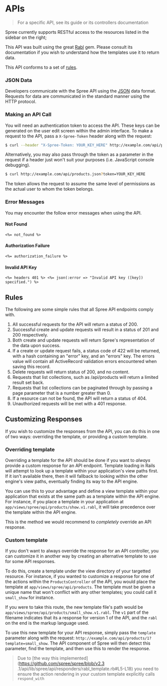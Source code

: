 # APIs

> For a specific API, see its guide or its controllers documentation

Spree currently supports RESTful access to the resources listed in the sidebar
on the right;

This API was built using the great [Rabl](https://github.com/nesquena/rabl) gem.
Please consult its documentation if you wish to understand how the templates use
it to return data.

This API conforms to a set of [rules](#rules).

### JSON Data
Developers communicate with the Spree API using the [JSON](http://www.json.org) data format. 
 Requests for data are communicated in the standard manner using the HTTP protocol.

### Making an API Call
You will need an authentication token to access the API. These keys can be generated on the user 
edit screen within the admin interface. To make a request to the API, pass a `X-Spree-Token` 
 header along with the request:
```bash
$ curl --header "X-Spree-Token: YOUR_KEY_HERE" http://example.com/api/products.json
```
Alternatively, you may also pass through the token as a parameter in the request if a header just
won't suit your purposes (i.e. JavaScript console debugging).
```bash
$ curl http://example.com/api/products.json?token=YOUR_KEY_HERE
```
The token allows the request to assume the same level of permissions as the actual user to whom the
token belongs.

### Error Messages
You may encounter the follow error messages when using the API.

#### Not Found
`<%= not_found %>`

#### Authorization Failure
`<%= authorization_failure %>`

#### Invalid API Key
`<%= headers 401 %>
<%= json(:error => "Invalid API key ([key]) specified.") %>`

## Rules
The following are some simple rules that all Spree API endpoints comply with.

1. All successful requests for the API will return a status of 200.
2. Successful create and update requests will result in a status of 201 and 200 respectively.
3. Both create and update requests will return Spree\'s representation of the data upon success.
4. If a create or update request fails, a status code of 422 will be returned, with a hash
containing an \"error\" key, and an \"errors\" key. The errors value will contain all ActiveRecord
validation errors encountered when saving this record.
5. Delete requests will return status of 200, and no content.
6. Requests that list collections, such as /api/products will return a limited result set back.
7. Requests that list collections can be paginated through by passing a page parameter that is a
number greater than 0.
8. If a resource can not be found, the API will return a status of 404.
9. Unauthorized requests will be met with a 401 response.

## Customizing Responses
If you wish to customize the responses from the API, you can do this in one of
two ways: overriding the template, or providing a custom template.

### Overriding template
Overriding a template for the API should be done if you want to *always* provide a custom response
for an API endpoint. Template loading in Rails will attempt to look up a template within your
application's view paths first. If it isn't available there, then it will fallback to looking within
the other engine's view paths, eventually finding its way to the API engine.

You can use this to your advantage and define a view template within your
application that exists at the same path as a template within the API engine.
For instance, if you place a template in your application at
`app/views/spree/api/products/show.v1.rabl`, it will take precedence over the
template within the API engine.

This is the method we would recommend to *completely* override an API response.

### Custom template
If you don't want to always override the response for an API controller, you can
customize it in another way by creating an alternative template to use for some
API responses.

To do this, create a template under the view directory of your targetted resource. For instance, if
you wanted to customize a response for one of the actions within the `ProductsController` of the
API, you would place the template at `app/views/spree/api/products`. The template must be given a
unique name that won't conflict with any other templates; you could call it `small_show` for
instance.

If you were to take this route, the new template file's path would be
`app/views/spree/api/products/small_show.v1.rabl`. The `v1` part of the filename
indicates that its a response for version 1 of the API, and the `rabl` on the
end is the markup language used.

To use this new template for your API response, simply pass the `template`
parameter along with the request:
`http://example.com/api/products/1?template=small_show`. The API component of
Spree will then detect this parameter, find the template, and then use this to
render the response.

> Due to [the way this implemented](https://github.com/spree/spree/blob/v2.3
 .1/api/lib/spree/api/responders/rabl_template.rb#L5-L18)
you need to ensure the action rendering in your custom template explicitly
calls `respond_with`

